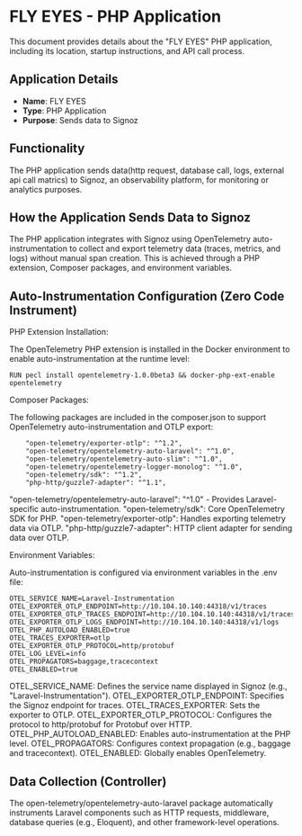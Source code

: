 # FLY EYES - PHP Application

This document provides details about the "FLY EYES" PHP application, including its location, startup instructions, and API call process.

## Application Details

- **Name**: FLY EYES
- **Type**: PHP Application
- **Purpose**: Sends data to Signoz


## Functionality

The PHP application sends data(http request, database call, logs, external api call matrics) to Signoz, an observability platform, for monitoring or analytics purposes.

## How the Application Sends Data to Signoz

The PHP application integrates with Signoz using OpenTelemetry auto-instrumentation to collect and export telemetry data (traces, metrics, and logs) without manual span creation. This is achieved through a PHP extension, Composer packages, and environment variables.

## Auto-Instrumentation Configuration (Zero Code Instrument)

PHP Extension Installation:

The OpenTelemetry PHP extension is installed in the Docker environment to enable auto-instrumentation at the runtime level:
```
RUN pecl install opentelemetry-1.0.0beta3 && docker-php-ext-enable opentelemetry
```

Composer Packages:

The following packages are included in the composer.json to support OpenTelemetry auto-instrumentation and OTLP export:
```
    "open-telemetry/exporter-otlp": "^1.2",
    "open-telemetry/opentelemetry-auto-laravel": "^1.0",
    "open-telemetry/opentelemetry-auto-slim": "^1.0",
    "open-telemetry/opentelemetry-logger-monolog": "^1.0",
    "open-telemetry/sdk": "^1.2",
    "php-http/guzzle7-adapter": "^1.1",
```
"open-telemetry/opentelemetry-auto-laravel": "^1.0" - Provides Laravel-specific auto-instrumentation.
"open-telemetry/sdk": Core OpenTelemetry SDK for PHP.
"open-telemetry/exporter-otlp": Handles exporting telemetry data via OTLP.
"php-http/guzzle7-adapter": HTTP client adapter for sending data over OTLP.


Environment Variables:

Auto-instrumentation is configured via environment variables in the .env file:
```
OTEL_SERVICE_NAME=Laravel-Instrumentation
OTEL_EXPORTER_OTLP_ENDPOINT=http://10.104.10.140:44318/v1/traces
OTEL_EXPORTER_OTLP_TRACES_ENDPOINT=http://10.104.10.140:44318/v1/traces
OTEL_EXPORTER_OTLP_LOGS_ENDPOINT=http://10.104.10.140:44318/v1/logs
OTEL_PHP_AUTOLOAD_ENABLED=true
OTEL_TRACES_EXPORTER=otlp
OTEL_EXPORTER_OTLP_PROTOCOL=http/protobuf
OTEL_LOG_LEVEL=info
OTEL_PROPAGATORS=baggage,tracecontext
OTEL_ENABLED=true
```
OTEL_SERVICE_NAME: Defines the service name displayed in Signoz (e.g., "Laravel-Instrumentation").
OTEL_EXPORTER_OTLP_ENDPOINT: Specifies the Signoz endpoint for traces.
OTEL_TRACES_EXPORTER: Sets the exporter to OTLP.
OTEL_EXPORTER_OTLP_PROTOCOL: Configures the protocol to http/protobuf for Protobuf over HTTP.
OTEL_PHP_AUTOLOAD_ENABLED: Enables auto-instrumentation at the PHP level.
OTEL_PROPAGATORS: Configures context propagation (e.g., baggage and tracecontext).
OTEL_ENABLED: Globally enables OpenTelemetry.


## Data Collection (Controller)

The open-telemetry/opentelemetry-auto-laravel package automatically instruments Laravel components such as HTTP requests, middleware, database queries (e.g., Eloquent), and other framework-level operations.

